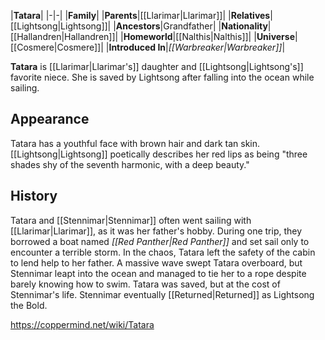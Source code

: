 |**Tatara**|
|-|-|
|**Family**|
|**Parents**|[[Llarimar\|Llarimar]]|
|**Relatives**|[[Lightsong\|Lightsong]]|
|**Ancestors**|Grandfather|
|**Nationality**|[[Hallandren\|Hallandren]]|
|**Homeworld**|[[Nalthis\|Nalthis]]|
|**Universe**|[[Cosmere\|Cosmere]]|
|**Introduced In**|*[[Warbreaker\|Warbreaker]]*|

**Tatara** is [[Llarimar\|Llarimar's]] daughter and [[Lightsong\|Lightsong's]] favorite niece. She is saved by Lightsong after falling into the ocean while sailing.

## Appearance
Tatara has a youthful face with brown hair and dark tan skin. [[Lightsong\|Lightsong]] poetically describes her red lips as being "three shades shy of the seventh harmonic, with a deep beauty."

## History
Tatara and [[Stennimar\|Stennimar]] often went sailing with [[Llarimar\|Llarimar]], as it was her father's hobby. During one trip, they borrowed a boat named *[[Red Panther\|Red Panther]]* and set sail only to encounter a terrible storm. In the chaos, Tatara left the safety of the cabin to lend help to her father. A massive wave swept Tatara overboard, but Stennimar leapt into the ocean and managed to tie her to a rope despite barely knowing how to swim. Tatara was saved, but at the cost of Stennimar's life. Stennimar eventually [[Returned\|Returned]] as Lightsong the Bold.



https://coppermind.net/wiki/Tatara